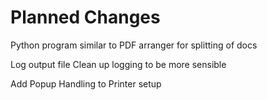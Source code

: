 # Planned Changes

Python program similar to PDF arranger for splitting of docs

Log output file
Clean up logging to be more sensible

Add Popup Handling to Printer setup
